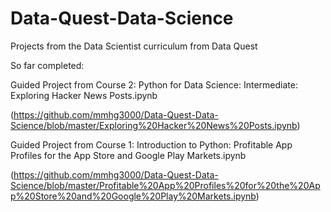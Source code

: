 # Data-Quest-Data-Science
Projects from the Data Scientist curriculum from Data Quest

So far completed:

Guided Project from Course 2: Python for Data Science: Intermediate:
Exploring Hacker News Posts.ipynb

(https://github.com/mmhg3000/Data-Quest-Data-Science/blob/master/Exploring%20Hacker%20News%20Posts.ipynb)


Guided Project from Course 1: Introduction to Python:
Profitable App Profiles for the App Store and Google Play Markets.ipynb

(https://github.com/mmhg3000/Data-Quest-Data-Science/blob/master/Profitable%20App%20Profiles%20for%20the%20App%20Store%20and%20Google%20Play%20Markets.ipynb)
